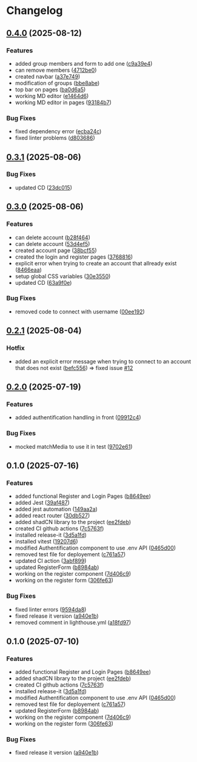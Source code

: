 # Changelog

## [0.4.0](https://github.com/LBROCHARD/echalote/compare/0.3.1...0.4.0) (2025-08-12)

### Features

* added group members and form to add one ([c9a39e4](https://github.com/LBROCHARD/echalote/commit/c9a39e427bf66623672f0e5e5c5cfe316ff002bf))
* can remove members ([4712be0](https://github.com/LBROCHARD/echalote/commit/4712be0b97b015f220bb0599db579a6e9a7b7bcc))
* created navbar ([a37e749](https://github.com/LBROCHARD/echalote/commit/a37e7497df4e61c18e49928c234fb24535817eb2))
* modification of groups ([bbe8abe](https://github.com/LBROCHARD/echalote/commit/bbe8abe54b76b25bafb54f650d08810657349f2d))
* top bar on pages ([ba0d6a5](https://github.com/LBROCHARD/echalote/commit/ba0d6a5621b845a438de1846fc9e8898be8c9887))
* working MD editor ([e1464d6](https://github.com/LBROCHARD/echalote/commit/e1464d6585970400c81086c6375e29f3f601ebd9))
* working MD editor in pages ([93184b7](https://github.com/LBROCHARD/echalote/commit/93184b72267f1530f21e1a22d68afc63213e0ec6))

### Bug Fixes

* fixed dependency error ([ecba24c](https://github.com/LBROCHARD/echalote/commit/ecba24c1123828fa07aad4ed2c239b516d3e255f))
* fixed linter problems ([d803686](https://github.com/LBROCHARD/echalote/commit/d80368625182a7065c3eb843fc355c9b7ada9b13))

## [0.3.1](https://github.com/LBROCHARD/echalote/compare/0.3.0...0.3.1) (2025-08-06)

### Bug Fixes

* updated CD ([23dc015](https://github.com/LBROCHARD/echalote/commit/23dc0152339f96a7575ef8328a419cc892b66582))

## [0.3.0](https://github.com/LBROCHARD/echalote/compare/0.2.1...0.3.0) (2025-08-06)

### Features

* can delete account ([b28f464](https://github.com/LBROCHARD/echalote/commit/b28f464e134d8aa55315ba427bc654bac64c5f92))
* can delete account ([53d4ef5](https://github.com/LBROCHARD/echalote/commit/53d4ef5cd2b1bd71709d6c7b12346f6f16518f5f))
* created account page ([38bcf55](https://github.com/LBROCHARD/echalote/commit/38bcf551fa250b2b1b217ba201f54a663fd164a9))
* created the login and register pages ([3768816](https://github.com/LBROCHARD/echalote/commit/37688163387fbfdd3100926e66c4fee49de9d5c7))
* explicit error when trying to create an account that allready exist ([8466eaa](https://github.com/LBROCHARD/echalote/commit/8466eaa5f74e2c54eaaf65643ad0c058d0cd30df))
* setup global CSS variables ([30e3550](https://github.com/LBROCHARD/echalote/commit/30e3550e53ee229113338d8bbc7b19811f590f47))
* updated CD ([63a9f0e](https://github.com/LBROCHARD/echalote/commit/63a9f0efa9da8f1e0a436ae2731ba1a39ca2d7ce))

### Bug Fixes

* removed code to connect with username ([00ee192](https://github.com/LBROCHARD/echalote/commit/00ee192c23f9897ec4996eda931b35ad598b69d2))

## [0.2.1](https://github.com/LBROCHARD/echalote/compare/0.2.0...0.2.1) (2025-08-04)

### Hotfix

* added an explicit error message when trying to connect to an account that does not exist ([befc556](https://github.com/LBROCHARD/echalote/commit/befc55629fdcf3414a90862f95fa85e364e22498)) => fixed issue [#12](https://github.com/LBROCHARD/echalote/issues/12)


## [0.2.0](https://github.com/LBROCHARD/echalote/compare/0.1.0...0.2.0) (2025-07-19)

### Features

* added authentification handling in front ([09912c4](https://github.com/LBROCHARD/echalote/commit/09912c44bff548a749aedb15a577b7c96d50c269))

### Bug Fixes

* mocked matchMedia to use it in test ([9702e61](https://github.com/LBROCHARD/echalote/commit/9702e6119c68261043c7f8d20f86a964fa75d6bf))

## 0.1.0 (2025-07-16)

### Features

* added functional Register and Login Pages ([b8649ee](https://github.com/LBROCHARD/echalote/commit/b8649ee40ea70d4dcb51366c9034d50c266e5a5e))
* added Jest ([39af487](https://github.com/LBROCHARD/echalote/commit/39af487af5e762d480d74d00a6389101674fb102))
* added jest automation ([149aa2a](https://github.com/LBROCHARD/echalote/commit/149aa2a7ebc812c8a113af6405bb9b1066f1c45f))
* added react router ([30db527](https://github.com/LBROCHARD/echalote/commit/30db527a64e458600b1e2172791d7f52a943efa2))
* added shadCN library to the project ([ee2fdeb](https://github.com/LBROCHARD/echalote/commit/ee2fdeb8c35aa366977c3d99626348260e0bc960))
* created CI github actions ([7c5763f](https://github.com/LBROCHARD/echalote/commit/7c5763f22f1d076713d99fe95105e4613a18219d))
* installed release-it ([3d5a1fd](https://github.com/LBROCHARD/echalote/commit/3d5a1fde87d0feaff636e4eb4eaae78aa1fefcf8))
* installed vitest ([19207d6](https://github.com/LBROCHARD/echalote/commit/19207d679cbd649938ec1510e10d0119041771f9))
* modified Authentification component to use .env API ([0465d00](https://github.com/LBROCHARD/echalote/commit/0465d005d3f46e2b7a64c1c3ba485391c9e6f98a))
* removed test file for deployement ([c761a57](https://github.com/LBROCHARD/echalote/commit/c761a5771aa2ac726769e753fa9a639799495736))
* updated CI action ([3abf899](https://github.com/LBROCHARD/echalote/commit/3abf899bf744195769a26e8d389fec67927f2926))
* updated RegisterForm ([b8984ab](https://github.com/LBROCHARD/echalote/commit/b8984ab1ae977194e52b43464a13347dcba5482e))
* working on the register component ([7d406c9](https://github.com/LBROCHARD/echalote/commit/7d406c9ad18aec1ebfb0e4df5a45dc0ae2d5080a))
* working on the register form ([306fe63](https://github.com/LBROCHARD/echalote/commit/306fe630a34092f1115b33ed12e77e930d250b4d))

### Bug Fixes

* fixed linter errors ([9594da8](https://github.com/LBROCHARD/echalote/commit/9594da88d789ec32834a1b169ee6dc5e1583f453))
* fixed release it version ([a940e1b](https://github.com/LBROCHARD/echalote/commit/a940e1b061cbe73d32ca8d6cbb9e8808b2395314))
* removed comment in lighthouse.yml ([a18fd97](https://github.com/LBROCHARD/echalote/commit/a18fd97c08170282dfa315dfe3a82c27c068a805))

## 0.1.0 (2025-07-10)

### Features

* added functional Register and Login Pages ([b8649ee](https://github.com/LBROCHARD/echalote/commit/b8649ee40ea70d4dcb51366c9034d50c266e5a5e))
* added shadCN library to the project ([ee2fdeb](https://github.com/LBROCHARD/echalote/commit/ee2fdeb8c35aa366977c3d99626348260e0bc960))
* created CI github actions ([7c5763f](https://github.com/LBROCHARD/echalote/commit/7c5763f22f1d076713d99fe95105e4613a18219d))
* installed release-it ([3d5a1fd](https://github.com/LBROCHARD/echalote/commit/3d5a1fde87d0feaff636e4eb4eaae78aa1fefcf8))
* modified Authentification component to use .env API ([0465d00](https://github.com/LBROCHARD/echalote/commit/0465d005d3f46e2b7a64c1c3ba485391c9e6f98a))
* removed test file for deployement ([c761a57](https://github.com/LBROCHARD/echalote/commit/c761a5771aa2ac726769e753fa9a639799495736))
* updated RegisterForm ([b8984ab](https://github.com/LBROCHARD/echalote/commit/b8984ab1ae977194e52b43464a13347dcba5482e))
* working on the register component ([7d406c9](https://github.com/LBROCHARD/echalote/commit/7d406c9ad18aec1ebfb0e4df5a45dc0ae2d5080a))
* working on the register form ([306fe63](https://github.com/LBROCHARD/echalote/commit/306fe630a34092f1115b33ed12e77e930d250b4d))

### Bug Fixes

* fixed release it version ([a940e1b](https://github.com/LBROCHARD/echalote/commit/a940e1b061cbe73d32ca8d6cbb9e8808b2395314))
